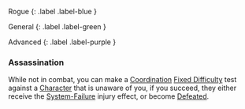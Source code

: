 Rogue
{: .label .label-blue }

General
{: .label .label-green }

Advanced
{: .label .label-purple }
### Assassination

While not in combat, you can make a [Coordination](Core/Agility#Coordination) [Fixed Difficulty](Game/Core/Skills#Fixed%20Difficulty) test against a [Character](Core/Terminology#Character) that is unaware of you, if you succeed, they either receive the [System-Failure](Game/Core/Blocks/System-Failure) injury effect, or become [Defeated](Core/Effects#Defeated).